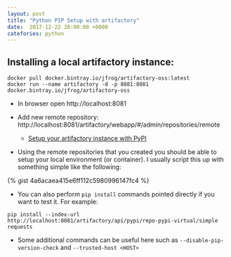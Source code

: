 ```yaml
---
layout: post
title: "Python PIP Setup with artifactory"
date:  2017-12-22 20:00:00 +0000
catefories: python
---
```


## Installing a local artifactory instance:

```
docker pull docker.bintray.io/jfrog/artifactory-oss:latest 
docker run --name artifactory -d -p 8081:8081 docker.bintray.io/jfrog/artifactory-oss
```

* In browser open http://localhost:8081
* Add new remote repository: http://localhost:8081/artifactory/webapp/#/admin/repositories/remote
  * [Setup your artifactory instance with PyPI](https://www.jfrog.com/confluence/display/RTF/PyPI+Repositories)

* Using the remote repositories that you created you should be able to setup your local environment (or container). I usually script this up with something simple like the following:

{% gist 4a6acaea415e6ff112c5980996147fc4 %}

* You can also perform `pip install` commands pointed directly if you want to test it. For example:

```
pip install --index-url http://localhost:8081/artifactory/api/pypi/repo-pypi-virtual/simple requests
```

  * Some additional commands can be useful here such as `--disable-pip-version-check` and `--trusted-host <HOST>`

